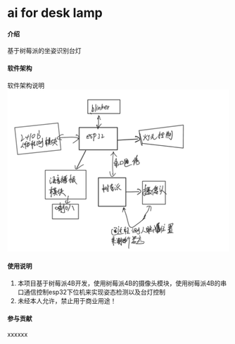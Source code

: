 # ai for desk lamp

#### 介绍
基于树莓派的坐姿识别台灯


#### 软件架构
软件架构说明
![软件架构](image-1.png)



#### 使用说明

1. 本项目基于树莓派4B开发，使用树莓派4B的摄像头模块，使用树莓派4B的串口通信控制esp32下位机来实现姿态检测以及台灯控制
2. 未经本人允许，禁止用于商业用途！

#### 参与贡献
xxxxxx


